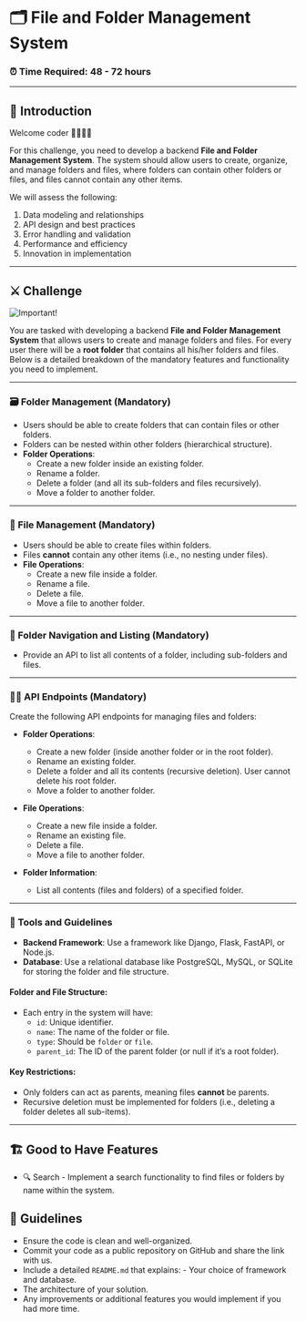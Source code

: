 # 🗂️ File and Folder Management System

### ⏰ Time Required: 48 - 72 hours

---

## 👋 Introduction

Welcome coder 👩‍💻👨‍💻

For this challenge, you need to develop a backend **File and Folder Management System**. The system should allow users to create, organize, and manage folders and files, where folders can contain other folders or files, and files cannot contain any other items.

We will assess the following:

1. Data modeling and relationships
2. API design and best practices
3. Error handling and validation
4. Performance and efficiency
5. Innovation in implementation

---

## ⚔️ Challenge

![Important!](https://img.shields.io/badge/Important-Read%20the%20challenge%20thoroughly%20before%20proceeding-red?style=for-the-badge&logo=react&link=# "Important")

You are tasked with developing a backend **File and Folder Management System** that allows users to create and manage folders and files. For every user there will be a **root folder** that contains all his/her folders and files. Below is a detailed breakdown of the mandatory features and functionality you need to implement.

---

### 🗃️ Folder Management (Mandatory)

- Users should be able to create folders that can contain files or other folders.
- Folders can be nested within other folders (hierarchical structure).
- **Folder Operations**:
  - Create a new folder inside an existing folder.
  - Rename a folder.
  - Delete a folder (and all its sub-folders and files recursively).
  - Move a folder to another folder.

---

### 📄 File Management (Mandatory)

- Users should be able to create files within folders.
- Files **cannot** contain any other items (i.e., no nesting under files).
- **File Operations**:
  - Create a new file inside a folder.
  - Rename a file.
  - Delete a file.
  - Move a file to another folder.

---

### 🧭 Folder Navigation and Listing (Mandatory)

- Provide an API to list all contents of a folder, including sub-folders and files.

  
---

### 🧑‍💻 API Endpoints (Mandatory)

Create the following API endpoints for managing files and folders:

- **Folder Operations**:
  - Create a new folder (inside another folder or in the root folder).
  - Rename an existing folder.
  - Delete a folder and all its contents (recursive deletion). User cannot delete his root folder.
  - Move a folder to another folder.

- **File Operations**:
  - Create a new file inside a folder.
  - Rename an existing file.
  - Delete a file.
  - Move a file to another folder.

- **Folder Information**:
  - List all contents (files and folders) of a specified folder.

---

### 🧰 Tools and Guidelines

- **Backend Framework**: Use a framework like Django, Flask, FastAPI, or Node.js.
- **Database**: Use a relational database like PostgreSQL, MySQL, or SQLite for storing the folder and file structure.
  
#### Folder and File Structure:
- Each entry in the system will have:
  - `id`: Unique identifier.
  - `name`: The name of the folder or file.
  - `type`: Should be `folder` or `file`.
  - `parent_id`: The ID of the parent folder (or null if it’s a root folder).
  
#### Key Restrictions:
- Only folders can act as parents, meaning files **cannot** be parents.
- Recursive deletion must be implemented for folders (i.e., deleting a folder deletes all sub-items).

---

## 🏗️ Good to Have Features 
- 🔍 Search - Implement a search functionality to find files or folders by name within the system. 

## 📜 Guidelines 
- Ensure the code is clean and well-organized. 
- Commit your code as a public repository on GitHub and share the link with us.
- Include a detailed `README.md` that explains:   - Your choice of framework and database.
- The architecture of your solution.
- Any improvements or additional features you would implement if you had more time.